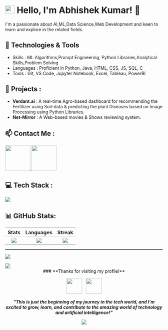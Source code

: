 # <img src="https://user-images.githubusercontent.com/74038190/212284087-bbe7e430-757e-4901-90bf-4cd2ce3e1852.gif" width="30" height="25" > Hello, I'm Abhishek Kumar! 👋

I'm a passionate about AI,ML,Data Science,Web Development and keen to learn and explore in the related fields.

## 🔧 Technologies & Tools
- Skills : ML Algorithms,Prompt Engineering, Python Libraries,Analytical Skills,Problem Solving
- Languages : Proficient in Python, Java, HTML, CSS, JS, SQL, C
- Tools : Git, VS Code, Jupyter Notebook, Excel, Tableau, PowerBI

## 🌟 Projects :
- **Verdant.ai** : A real-time Agro-based dashboard for recommending the Fertilizer using Soil-data & predicting the plant Diseases based on Image Processing using Python Libraries.
- **Net-Mirror** : A Web-based movies & Shows reviewing system.

## 📫 Contact Me :
<div >
<a href="https://www.linkedin.com/in/absk-kr/" target="blank">
<img src="https://user-images.githubusercontent.com/74038190/235294012-0a55e343-37ad-4b0f-924f-c8431d9d2483.gif" width="80">
</a>
<a href="[https://www.instagram.com/abhishekkr3104/]" target="blank">
<img src="https://user-images.githubusercontent.com/74038190/235294013-a33e5c43-a01c-43f6-b44d-a406d8b4ab75.gif" width="80">
</a>
</div>

## 💻 Tech Stack :
<img src="https://skillicons.dev/icons?i=c,cpp,css,tailwind,java,js,html,python,react,flask,mysql,wordpress,figma,notion,linux,vscode,vite,git,github,vercel,netlify,anaconda,replit" />

## 📊 GitHub Stats:
| **Stats** | **Languages** | **Streak** |
|:---------:|:-------------:|:-----------:|
| ![](https://github-readme-stats.vercel.app/api?username=Abskrdev20&theme=dark&hide_border=false&include_all_commits=false&count_private=false)<br/>| ![](https://nirzak-streak-stats.vercel.app/?user=Abskrdev20&theme=dark&hide_border=false)<br/>| ![](https://github-readme-stats.vercel.app/api/top-langs/?username=Abskrdev20&theme=dark&hide_border=false&include_all_commits=false&count_private=false&layout=compact)

---
[![](https://visitcount.itsvg.in/api?id=Abskrdev20&icon=0&color=0)](https://visitcount.itsvg.in)

<img src="https://user-images.githubusercontent.com/73097560/115834477-dbab4500-a447-11eb-908a-139a6edaec5c.gif">
<div align="center">
### **Thanks for visiting my profile!**

<img src="https://user-images.githubusercontent.com/74038190/213844263-a8897a51-32f4-4b3b-b5c2-e1528b89f6f3.png" width="50px" />&nbsp;&nbsp;&nbsp;<img src="https://user-images.githubusercontent.com/74038190/213844263-a8897a51-32f4-4b3b-b5c2-e1528b89f6f3.png" width="50px" />

**_"This is just the beginning of my journey in the tech world, and I'm excited to grow, learn, and contribute to the amazing world of technology and artificial intelligence!"_**

<img src="https://capsule-render.vercel.app/api?type=waving&color=gradient&customColorList=6,11,20&height=150&section=footer&text=Keep%20Learning%20%F0%9F%9A%80&fontSize=42&fontColor=fff&animation=twinkling&fontAlignY=75"/>

</div>
